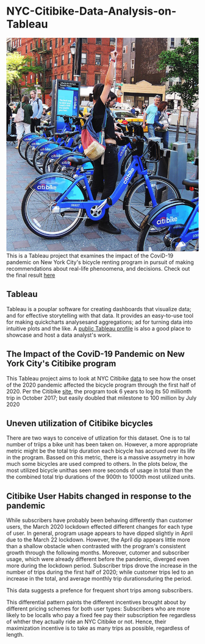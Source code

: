 # NYC-Citibike-Data-Analysis-on-Tableau
![](Images/citi-bike-station-bikes.jpg)
This is a Tableau project that examines the impact of the CoviD-19 pandemic on  New York City's bicycle renting program in pursuit of making recommendations about real-life phenoomena, and decisions. Check out the final result [here](https://public.tableau.com/profile/alexei.flores#!/vizhome/CoviDimpactonNYCCitibikeProgram_16155866797150/Story1?publish=yes)
## Tableau
Tableau is a pouplar software for creating dashboards that visualize data; and for effective storytelling with that data. It provides an easy-to-use tool for making quickcharts analysesand aggregations; ad for turning data  into intuitive plots and the like. A [public Tableau profile](https://public.tableau.com/profile/alexei.flores#!/) is also a good place to showcase and host a data analyst's work. 
## The Impact of the CoviD-19 Pandemic on New York City's Citibike program
This Tableau project aims to look at NYC Citibike [data](https://www.citibikenyc.com/system-data) to see how the onset of the 2020 pandemic affected the bicycle program through the first half of 2020. Per the Citibike [site](https://www.citibikenyc.com/about), the program took 6 years to log its 50 millionth trip in October 2017; but easily doubled that milestone to 100 million by July 2020
## Uneven utilization of Citibike bicycles
There are two ways to conceive of utlization for this dataset. One is to tal number of triips a bike unit has been taken on. However, a more appropriate metric might be the total trip duration each bicycle has accrued over its life in the program. Bassed on this metric, there is a massive assymetry in how much some bicycles are used compred to others. In the plots below, the most utilized bicycle unithas seen more seconds of usage in total than the the combined total trip durations of the 900th to 1000th most utilized units.  
## Citibike User Habits changed in response to the pandemic
While subscribers have probably been behaving differently than customer users, the March 2020 lockdown effected different changes for each type of user. In general, program usage 
appears to have dipped slightly in April due to the March 22 lockdown. However, the April dip appears little more than a shallow obstacle when contrasted with the program's consistent growth through the following months. Moreover, cutomer and subscriber usage, which were already different before the pandemic, diverged even more during the lockdown period. Subscriber trips drove the increase in the number of trips during the first half of 2020; while customer trips led to an increase in the total, and average monthly trip durationsduring the period. 

This data suggests a prefence for frequent short trips among subscribers. 

This differential pattern paints the different incentives brought about by different pricing schemes for both user types: Subscribers who are more likely to be localls who pay a fixed fee pay their subscription fee regardless of whther they actually ride an NYC Citibike or not. Hence, their maximization incentive is to take as many trips as possible, regardless of length. 

## 
